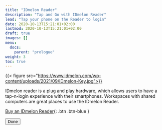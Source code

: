 ```yaml
---
title: "IDmelon Reader"
description: "Tap and Go with IDmelon Reader"
lead: "Tap your phone on the Reader to login"
date: 2020-10-13T15:21:01+02:00
lastmod: 2020-10-13T15:21:01+02:00
draft: true
images: []
menu:
  docs:
    parent: "prologue"
weight: 3
toc: true
---
```


{{< figure src="https://www.idmelon.com/wp-content/uploads/2021/09/IDmelon-Key.jpg">}}

IDmelon reader is a plug and play hardware, which allows users to have a tap-n-login experience with their smartphones. Workspaces with shared computers are great places to use the IDmelon Reader.

[Buy an IDmelon Reader](http://idmelon.com){: .btn .btn-blue }

<button type="button" name="button" class="btn">Done</button>
